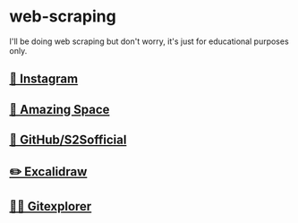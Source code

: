 # web-scraping
I'll be doing web scraping but don't worry, it's just for educational purposes only.

## <a href="https://s2sofficial.github.io/web-scraping/Instagram/" target="_blank">🌟 Instagram</a>

## <a href="https://s2sofficial.github.io/web-scraping/AmazingSpace/" target="_blank">🤯 Amazing Space</a>

## <a href="https://s2sofficial.github.io/web-scraping/GitHub/S2Sofficial/" target="_blank">👤 GitHub/S2Sofficial</a>

## <a href="https://s2sofficial.github.io/web-scraping/excalidraw/" target="_blank">✏️ Excalidraw</a>

## <a href="https://s2sofficial.github.io/web-scraping/gitexplorer/" target="_blank">🧑‍🏫 Gitexplorer </a>

